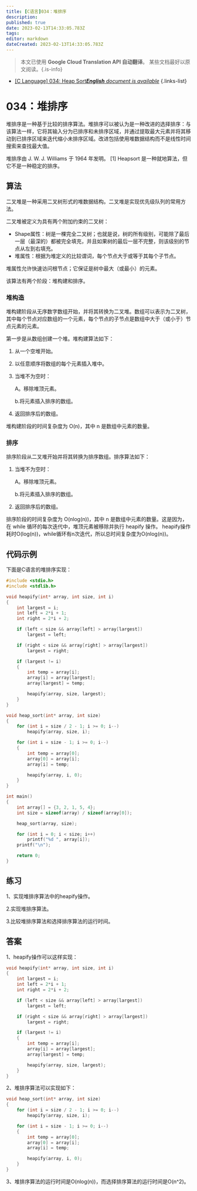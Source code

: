 ```yaml
---
title: [C语言]034：堆排序
description: 
published: true
date: 2023-02-13T14:33:05.783Z
tags: 
editor: markdown
dateCreated: 2023-02-13T14:33:05.783Z
---
```


> 本文已使用 **Google Cloud Translation API 自动翻译**。
某些文档最好以原文阅读。{.is-info}



- [[C Language] 034: Heap Sort***English** document is available*](/en/Knowledge-base/Algorithm/c-language-034-heap-sort)
{.links-list}


# 034：堆排序

堆排序是一种基于比较的排序算法。堆排序可以被认为是一种改进的选择排序：与该算法一样，它将其输入分为已排序和未排序区域，并通过提取最大元素并将其移动到已排序区域来迭代缩小未排序区域。改进包括使用堆数据结构而不是线性时间搜索来查找最大值。

堆排序由 J. W. J. Williams 于 1964 年发明。 [1] Heapsort 是一种就地算法，但它不是一种稳定的排序。

## 算法

二叉堆是一种采用二叉树形式的堆数据结构。二叉堆是实现优先级队列的常用方法。

二叉堆被定义为具有两个附加约束的二叉树：

* Shape属性：树是一棵完全二叉树；也就是说，树的所有级别，可能除了最后一层（最深的）都被完全填充，并且如果树的最后一层不完整，则该级别的节点从左到右填充。
* 堆属性：根据为堆定义的比较谓词，每个节点大于或等于其每个子节点。

堆属性允许快速访问根节点；它保证是树中最大（或最小）的元素。

该算法有两个阶段：堆构建和排序。

### 堆构造

堆构建阶段从无序数字数组开始，并将其转换为二叉堆。数组可以表示为二叉树，其中每个节点对应数组的一个元素，每个节点的子节点是数组中大于（或小于）节点元素的元素。

第一步是从数组创建一个堆。堆构建算法如下：

1. 从一个空堆开始。

2. 以任意顺序将数组的每个元素插入堆中。

3. 当堆不为空时：

    A。移除堆顶元素。

    b.将元素插入排序的数组。

4. 返回排序后的数组。

堆构建阶段的时间复杂度为 O(n)，其中 n 是数组中元素的数量。

### 排序

排序阶段从二叉堆开始并将其转换为排序数组。排序算法如下：

1. 当堆不为空时：

    A。移除堆顶元素。

    b.将元素插入排序的数组。

2. 返回排序后的数组。

排序阶段的时间复杂度为 O(nlog(n))，其中 n 是数组中元素的数量。这是因为，在 while 循环的每次迭代中，堆顶元素被移除并执行 heapify 操作。 heapify操作耗时O(log(n))，while循环有n次迭代，所以总时间复杂度为O(nlog(n))。

## 代码示例

下面是C语言的堆排序实现：

```c
#include <stdio.h>
#include <stdlib.h>

void heapify(int* array, int size, int i)
{
    int largest = i;
    int left = 2*i + 1;
    int right = 2*i + 2;

    if (left < size && array[left] > array[largest])
        largest = left;

    if (right < size && array[right] > array[largest])
        largest = right;

    if (largest != i)
    {
        int temp = array[i];
        array[i] = array[largest];
        array[largest] = temp;

        heapify(array, size, largest);
    }
}

void heap_sort(int* array, int size)
{
    for (int i = size / 2 - 1; i >= 0; i--)
        heapify(array, size, i);

    for (int i = size - 1; i >= 0; i--)
    {
        int temp = array[0];
        array[0] = array[i];
        array[i] = temp;

        heapify(array, i, 0);
    }
}

int main()
{
    int array[] = {3, 2, 1, 5, 4};
    int size = sizeof(array) / sizeof(array[0]);

    heap_sort(array, size);

    for (int i = 0; i < size; i++)
        printf("%d ", array[i]);
    printf("\n");

    return 0;
}
```

## 练习

1、实现堆排序算法中的heapify操作。

2.实现堆排序算法。

3.比较堆排序算法和选择排序算法的运行时间。

## 答案

1、heapify操作可以这样实现：

```c
void heapify(int* array, int size, int i)
{
    int largest = i;
    int left = 2*i + 1;
    int right = 2*i + 2;

    if (left < size && array[left] > array[largest])
        largest = left;

    if (right < size && array[right] > array[largest])
        largest = right;

    if (largest != i)
    {
        int temp = array[i];
        array[i] = array[largest];
        array[largest] = temp;

        heapify(array, size, largest);
    }
}
```

2、堆排序算法可以实现如下：

```c
void heap_sort(int* array, int size)
{
    for (int i = size / 2 - 1; i >= 0; i--)
        heapify(array, size, i);

    for (int i = size - 1; i >= 0; i--)
    {
        int temp = array[0];
        array[0] = array[i];
        array[i] = temp;

        heapify(array, i, 0);
    }
}
```

3、堆排序算法的运行时间是O(nlog(n))，而选择排序算法的运行时间是O(n^2)。